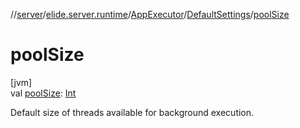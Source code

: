 //[server](../../../../index.md)/[elide.server.runtime](../../index.md)/[AppExecutor](../index.md)/[DefaultSettings](index.md)/[poolSize](pool-size.md)

# poolSize

[jvm]\
val [poolSize](pool-size.md): [Int](https://kotlinlang.org/api/latest/jvm/stdlib/kotlin/-int/index.html)

Default size of threads available for background execution.
